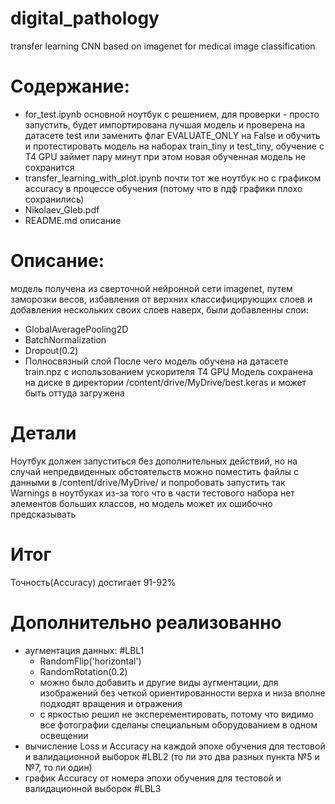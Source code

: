 # digital_pathology 
transfer learning CNN based on imagenet for medical image classification 

# Содержание:
- for_test.ipynb
  основной ноутбук с решением, для проверки - просто запустить, будет импортирована лучшая модель и проверена на датасете test
  или заменить флаг EVALUATE_ONLY на False и обучить и протестировать модель на наборах train_tiny и test_tiny, обучение с T4 GPU займет пару минут
  при этом новая обученная модель не сохранится
- transfer_learning_with_plot.ipynb
  почти тот же ноутбук но с графиком accuracy в процессе обучения (потому что в пдф графики плохо сохранились)
- Nikolaev_Gleb.pdf
- README.md
  описание

# Описание:
модель получена из сверточной нейронной сети imagenet, путем заморозки весов, избавления от верхних классифицирующих слоев
и добавления нескольких своих слоев наверх, были добавленны слои:
- GlobalAveragePooling2D
- BatchNormalization
- Dropout(0.2)
- Полносвязный слой
После чего модель обучена на датасете train.npz с использованием ускорителя T4 GPU
Модель сохранена на диске в директории /content/drive/MyDrive/best.keras и может быть оттуда загружена 

# Детали
Ноутбук должен запуститься без дополнительных действий, но на случай непредвиденных обстоятельств
можно поместить файлы с данными в /content/drive/MyDrive/ и попробовать запустить так
Warnings в ноутбуках из-за того что в части тестового набора нет элементов больших классов, но модель может их ошибочно предсказывать

# Итог
Точность(Accuracy) достигает 91-92%

# Дополнительно реализованно
- аугментация данных:     #LBL1
    - RandomFlip('horizontal')
    - RandomRotation(0.2)
    - можно было добавить и другие виды аугментации, для изображений без четкой ориентированности верха и низа вполне подходят вращения и отражения
    - с яркостью решил не эксперементировать, потому что видимо все фотографии сделаны специальным оборудованием в одном освещении
- вычисление Loss и Accuracy на каждой эпохе обучения для тестовой и валидационной выборок #LBL2 (то ли это два разных пункта №5 и №7, то ли один)
- график Accuracy от номера эпохи обучения для тестовой и валидационной выборок #LBL3
